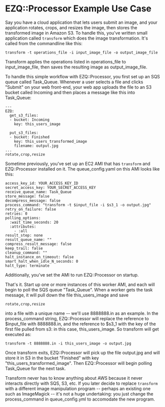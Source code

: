 EZQ::Processor Example Use Case
===============================

Say you have a cloud application that lets users submit an image, and your
application rotates, crops, and resizes the image, then stores the transformed
image in Amazon S3. To handle this, you've written small application called
`transform` which does the image transformation. It's called from the
commandline like this:

    transform -t operations_file -i input_image_file -o output_image_file

Transform applies the operations listed in operations_file to input_image_file,
then saves the resulting image as output_image_file.

To handle this simple workflow with EZQ::Processor, you first set up an
SQS queue called Task_Queue. Whenever a user selects a file and clicks "Submit"
on your web front-end, your web app uploads the file to an S3 bucket called
Incoming and then places a message like this into Task_Queue:

    ---
    EZQ:
      get_s3_files:
      - bucket: Incoming
        key: this_users_image

      put_s3_files:
      - bucket: Finished
        key: this_users_transformed_image
        filename: output.jpg
    ...
    rotate,crop,resize

Sometime previously, you've set up an EC2 AMI that has `transform` and
EZQ::Processor installed on it. The queue_config.yaml on this AMI looks like
this:

    access_key_id: YOUR_ACCESS_KEY_ID
    secret_access_key: YOUR_SECRET_ACCESS_KEY
    receive_queue_name: Task_Queue
    store_message: false
    decompress_message: false
    process_command: "transform -t $input_file -i $s3_1 -o output.jpg"
    retry_on_failure: false
    retries: 0
    polling_options:
      :wait_time_seconds: 20
      :attributes:
        - :all
    result_step: none
    result_queue_name: ""
    compress_result_message: false
    keep_trail: false
    cleanup_command: ""
    halt_instance_on_timeout: false
    smart_halt_when_idle_N_seconds: 0
    halt_type: terminate

Additionally, you've set the AMI to run EZQ::Processor on startup.

That's it. Start up one or more instances of this worker AMI, and each will
begin to poll the SQS queue "Task_Queue". When a worker gets the task message,
it will pull down the file this_users_image and save

    rotate,crop,resize

into a file with a unique name -- we'll use 8888888.in as an example.
In the process_command string, EZQ::Processor will replace the reference to
$input_file with 8888888.in, and the reference to $s3_1 with the key of the
first file pulled from s3: in this case, this_users_image. So transform will
get executed as:

    transform -t 8888888.in -i this_users_image -o output.jpg

Once transform exits, EZQ::Processor will pick up the file output.jpg and will
store it in S3 in the bucket "Finished" with key "this_users_transformed_image".
Then EZQ::Processor will begin polling Task_Queue for the next task.

Transform never has to know anything about AWS because it never interacts
directly with SQS, S3, etc. If you later decide to replace `transform` with
a different image manipulation program -- perhaps an existing one such as
ImageMagick -- it's not a huge undertaking: you just change the process_command
in queue_config.yml to accomodate the new program.

